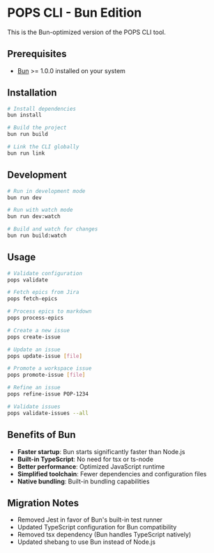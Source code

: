 # POPS CLI - Bun Edition

This is the Bun-optimized version of the POPS CLI tool.

## Prerequisites

- [Bun](https://bun.sh) >= 1.0.0 installed on your system

## Installation

```bash
# Install dependencies
bun install

# Build the project
bun run build

# Link the CLI globally
bun run link
```

## Development

```bash
# Run in development mode
bun run dev

# Run with watch mode
bun run dev:watch

# Build and watch for changes
bun run build:watch
```

## Usage

```bash
# Validate configuration
pops validate

# Fetch epics from Jira
pops fetch-epics

# Process epics to markdown
pops process-epics

# Create a new issue
pops create-issue

# Update an issue
pops update-issue [file]

# Promote a workspace issue
pops promote-issue [file]

# Refine an issue
pops refine-issue POP-1234

# Validate issues
pops validate-issues --all
```

## Benefits of Bun

- **Faster startup**: Bun starts significantly faster than Node.js
- **Built-in TypeScript**: No need for tsx or ts-node
- **Better performance**: Optimized JavaScript runtime
- **Simplified toolchain**: Fewer dependencies and configuration files
- **Native bundling**: Built-in bundling capabilities

## Migration Notes

- Removed Jest in favor of Bun's built-in test runner
- Updated TypeScript configuration for Bun compatibility
- Removed tsx dependency (Bun handles TypeScript natively)
- Updated shebang to use Bun instead of Node.js
